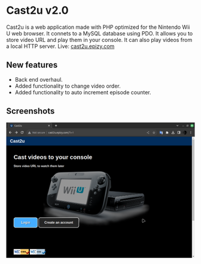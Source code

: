 # Cast2u v2.0
Cast2u is a web application made with PHP optimized for the Nintendo Wii U web browser. It connets to a MySQL database using PDO. It allows you to store video URL and play them in your console. It can also play videos from a local HTTP server.
Live: [cast2u.epizy.com](http://cast2u.epizy.com/)
## New features
- Back end overhaul.
- Added functionality to change video order.
- Added functionality to auto increment episode counter.
## Screenshots
![Index](https://github.com/morenopilaralejandro/cast2u/blob/master/img/github_img/index.png?raw=true)

